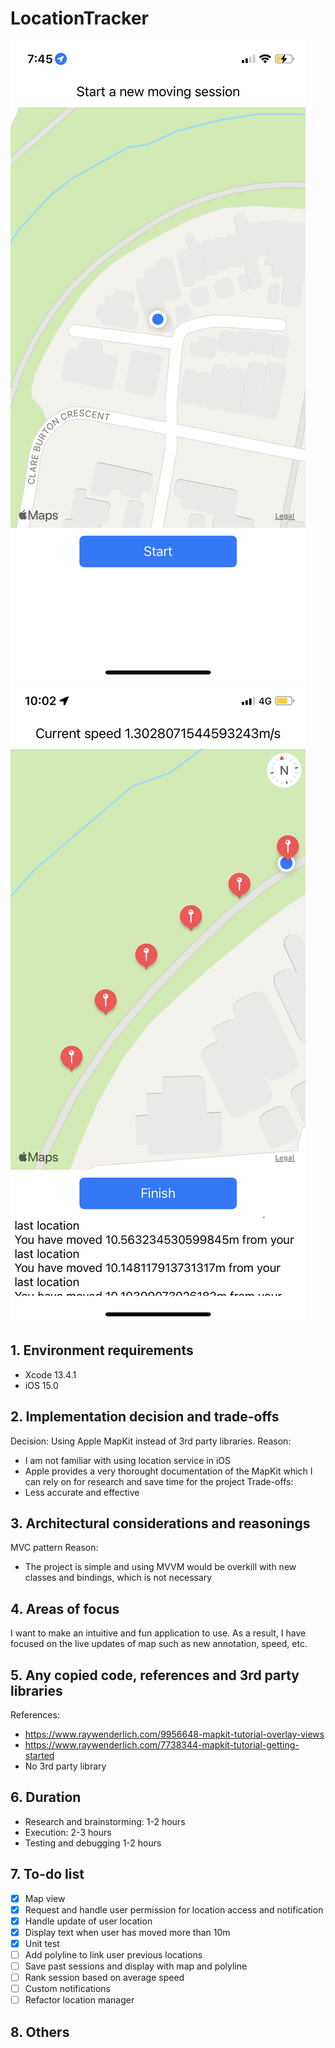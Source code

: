# LocationTracker

![alt text](https://github.com/duclong201/LocationTracker/blob/main/Screenshot1.PNG)
![alt text](https://github.com/duclong201/LocationTracker/blob/main/Screenshot2.PNG)

## 1. Environment requirements
- Xcode 13.4.1
- iOS 15.0

## 2. Implementation decision and trade-offs
Decision: Using Apple MapKit instead of 3rd party libraries.
Reason:
- I am not familiar with using location service in iOS
- Apple provides a very thorought documentation of the MapKit which I can rely on for research and save time for the project
Trade-offs:
- Less accurate and effective

## 3. Architectural considerations and reasonings
MVC pattern
Reason:
- The project is simple and using MVVM would be overkill with new classes and bindings, which is not necessary

## 4. Areas of focus
I want to make an intuitive and fun application to use. As a result, I have focused on the live updates of map such as new annotation, speed, etc.

## 5. Any copied code, references and 3rd party libraries
References:
- https://www.raywenderlich.com/9956648-mapkit-tutorial-overlay-views
- https://www.raywenderlich.com/7738344-mapkit-tutorial-getting-started
- No 3rd party library

## 6. Duration
- Research and brainstorming: 1-2 hours
- Execution: 2-3 hours
- Testing and debugging 1-2 hours

## 7. To-do list
- [x] Map view
- [x] Request and handle user permission for location access and notification
- [x] Handle update of user location
- [x] Display text when user has moved more than 10m
- [X] Unit test
- [ ] Add polyline to link user previous locations
- [ ] Save past sessions and display with map and polyline
- [ ] Rank session based on average speed
- [ ] Custom notifications
- [ ] Refactor location manager

## 8. Others

